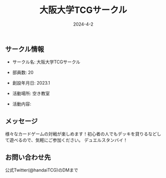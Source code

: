 ﻿---
title: '大阪大学TCGサークル'
excerpt: ''
date: '2024-4-2'
iconImage: '/assets/021/icon.png'
coverImage: '/assets/021/cover.jpg'
ogImage:
  url: '/assets/021/icon.png'
tags:
  - 'サークル'
  - '活動中'
---

## サークル情報
- サークル名: 大阪大学TCGサークル
- 部員数: 20
- 創設年月日: 2023.1
- 活動場所: 空き教室

- 活動内容:

## メッセージ
様々なカードゲームの対戦が楽しめます！初心者の人でもデッキを貸りるなどして遊べるので、気軽にご参加ください。
デュエルスタンバイ！

## お問い合わせ先
公式Twitter(@handaiTCG)のDMまで

